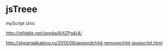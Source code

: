 # jsTreee

myScript Unic


http://jsfiddle.net/jaredwilli/tZPg4/4/

http://shpargalkablog.ru/2013/08/appendchild-removechild-javascript.html
